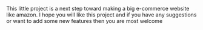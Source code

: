 This little project is a next step toward making a big e-commerce website like amazon. I hope you will like this project and if you have any suggestions or want to add some new features then you are most welcome
